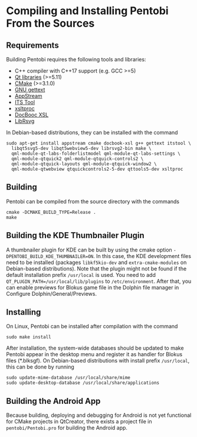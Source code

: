 Compiling and Installing Pentobi From the Sources
=================================================

Requirements
------------

Building Pentobi requires the following tools and libraries:

* C++ compiler with C++17 support (e.g. GCC >=5)
* [Qt libraries](https://www.qt.io/) (>=5.11)
* [CMake](https://cmake.org/) (>=3.1.0)
* [GNU gettext](https://www.gnu.org/software/gettext/)
* [AppStream](https://github.com/ximion/appstream)
* [ITS Tool](http://itstool.org/)
* [xsltproc](http://xmlsoft.org/XSLT/xsltproc.html)
* [DocBooc XSL](http://www.sagehill.net/docbookxsl/)
* [LibRsvg](https://wiki.gnome.org/Projects/LibRsvg)

In Debian-based distributions, they can be installed with the command
```
sudo apt-get install appstream cmake docbook-xsl g++ gettext itstool \
  libqt5svg5-dev libqt5webview5-dev librsvg2-bin make \
  qml-module-qt-labs-folderlistmodel qml-module-qt-labs-settings \
  qml-module-qtquick2 qml-module-qtquick-controls2 \
  qml-module-qtquick-layouts qml-module-qtquick-window2 \
  qml-module-qtwebview qtquickcontrols2-5-dev qttools5-dev xsltproc
```

Building
--------

Pentobi can be compiled from the source directory with the commands
```
cmake -DCMAKE_BUILD_TYPE=Release .
make
```

Building the KDE Thumbnailer Plugin
-----------------------------------

A thumbnailer plugin for KDE can be built by using the cmake option
`-DPENTOBI_BUILD_KDE_THUMBNAILER=ON`. In this case, the KDE development
files need to be installed (packages `libkf5kio-dev` and
`extra-cmake-modules` on Debian-based distributions). Note that the
plugin might not be found if the default installation prefix `/usr/local`
is used. You need to add `QT_PLUGIN_PATH=/usr/local/lib/plugins` to
`/etc/environment`. After that, you can enable previews for Blokus game
file in the Dolphin file manager in Configure Dolphin/General/Previews.

Installing
----------

On Linux, Pentobi can be installed after compilation with the command
```
sudo make install
```
After installation, the system-wide databases should be updated to
make Pentobi appear in the desktop menu and register it as handler for
Blokus files (*.blksgf). On Debian-based distributions with install
prefix `/usr/local`, this can be done by running
```
sudo update-mime-database /usr/local/share/mime
sudo update-desktop-database /usr/local/share/applications
```

Building the Android App
------------------------

Because building, deploying and debugging for Android is not yet
functional for CMake projects in QtCreator, there exists a project file
in `pentobi/Pentobi.pro` for building the Android app.
